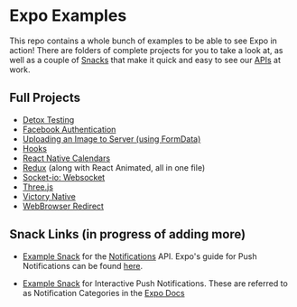 # Expo Examples

This repo contains a whole bunch of examples to be able to see Expo in action! There are folders of complete projects
for you to take a look at, as well as a couple of [Snacks](https://expo.io/tools#snack) that make it quick and easy to see our
[APIs](https://docs.expo.io/versions/v32.0.0/sdk/overview/) at work.

## Full Projects
- [Detox Testing](https://github.com/expo/examples/tree/master/with-detox-tests)
- [Facebook Authentication](https://github.com/expo/examples/tree/master/with-facebook-auth)
- [Uploading an Image to Server (using FormData)](https://github.com/expo/examples/tree/master/with-formdata-image-upload)
- [Hooks](https://github.com/expo/examples/tree/master/with-postpublish-hooks)
- [React Native Calendars](https://github.com/expo/examples/tree/master/with-react-native-calendars)
- [Redux](https://github.com/expo/examples/tree/master/with-redux) (along with React Animated, all in one file)
- [Socket-io: Websocket](https://github.com/expo/examples/tree/master/with-socket-io)
- [Three.js](https://github.com/expo/examples/tree/master/with-three-js)
- [Victory Native](https://github.com/expo/examples/tree/master/with-victory-native)
- [WebBrowser Redirect](https://github.com/expo/examples/tree/master/with-webbrowser-redirect)

## Snack Links (in progress of adding more)
- [Example Snack](https://snack.expo.io/@documentation/pushnotifications) for the [Notifications](https://docs.expo.io/versions/v32.0.0/sdk/notifications/) API.
 Expo's guide for Push Notifications can be found [here](https://docs.expo.io/versions/v32.0.0/guides/push-notifications/).

- [Example Snack](https://snack.expo.io/@documentation/interactivenotificationexample) for Interactive Push Notifications. These are referred to as Notification Categories in the [Expo Docs](https://docs.expo.io/versions/latest/sdk/notifications/#notification-categories)
